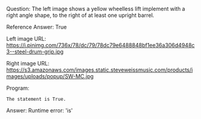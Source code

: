 Question: The left image shows a yellow wheelless lift implement with a right angle shape, to the right of at least one upright barrel.

Reference Answer: True

Left image URL: https://i.pinimg.com/736x/78/dc/79/78dc79e6488848bf1ee36a306d4948c3--steel-drum-grip.jpg

Right image URL: https://s3.amazonaws.com/images.static.steveweissmusic.com/products/images/uploads/popup/SW-MC.jpg

Program:

```
The statement is True.
```
Answer: Runtime error: 'is'

